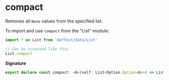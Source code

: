 # compact

Removes all `None` values from the specified list.

To import and use `compact` from the "List" module:

```ts
import * as List from '@effect/data/List'

// Can be accessed like this
List.compact
```

**Signature**

```ts
export declare const compact: <A>(self: List<Option.Option<A>>) => List<A>
```
